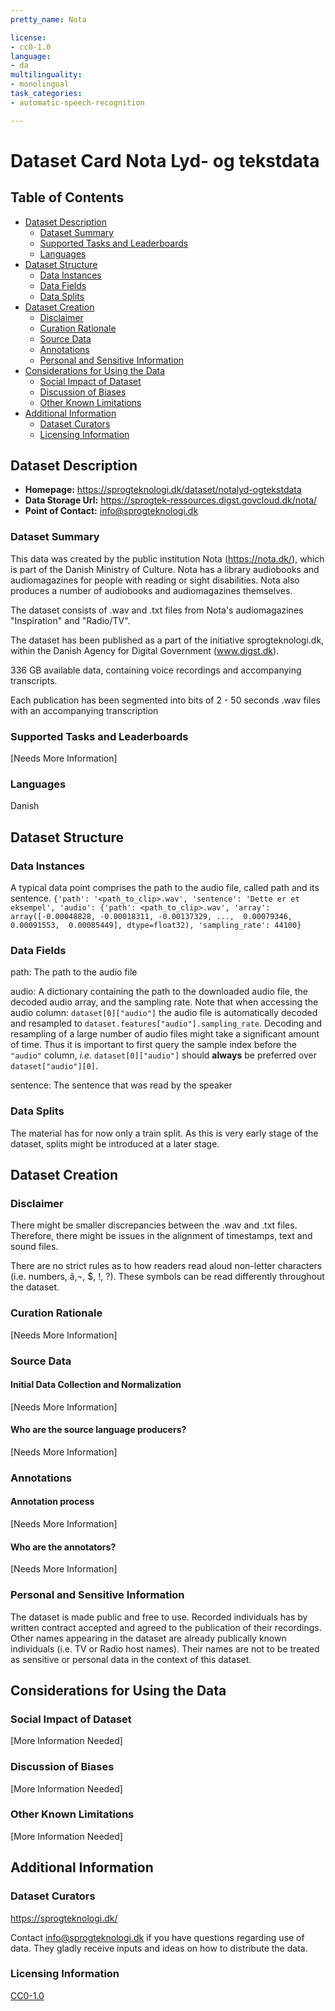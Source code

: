 ```yaml
---
pretty_name: Nota

license: 
- cc0-1.0
language:
- da
multilinguality:
- monolingual
task_categories:
- automatic-speech-recognition

---
```

# Dataset Card Nota Lyd- og tekstdata
## Table of Contents
- [Dataset Description](#dataset-description)
  - [Dataset Summary](#dataset-summary)
  - [Supported Tasks and Leaderboards](#supported-tasks-and-leaderboards)
  - [Languages](#languages)
- [Dataset Structure](#dataset-structure)
  - [Data Instances](#data-instances)
  - [Data Fields](#data-fields)
  - [Data Splits](#data-splits)
- [Dataset Creation](#dataset-creation)
  - [Disclaimer](#disclaimer)
  - [Curation Rationale](#curation-rationale)
  - [Source Data](#source-data)
  - [Annotations](#annotations)
  - [Personal and Sensitive Information](#personal-and-sensitive-information)
- [Considerations for Using the Data](#considerations-for-using-the-data)
  - [Social Impact of Dataset](#social-impact-of-dataset)
  - [Discussion of Biases](#discussion-of-biases)
  - [Other Known Limitations](#other-known-limitations)
- [Additional Information](#additional-information)
  - [Dataset Curators](#dataset-curators)
  - [Licensing Information](#licensing-information)
## Dataset Description
- **Homepage:** https://sprogteknologi.dk/dataset/notalyd-ogtekstdata
- **Data Storage Url:** https://sprogtek-ressources.digst.govcloud.dk/nota/
- **Point of Contact:** info@sprogteknologi.dk 
### Dataset Summary
This data was created by the public institution Nota (https://nota.dk/), which is part of the Danish Ministry of Culture. Nota has a library audiobooks and audiomagazines for people with reading or sight disabilities. Nota also produces a number of audiobooks and audiomagazines themselves.  

The dataset consists of .wav and .txt files from Nota's audiomagazines "Inspiration" and "Radio/TV".

The dataset has been published as a part of the initiative sprogteknologi.dk, within the Danish Agency for Digital Government (www.digst.dk). 

336 GB available data, containing voice recordings and accompanying transcripts. 

Each publication has been segmented into bits of 2 - 50 seconds .wav files with an accompanying transcription


### Supported Tasks and Leaderboards
[Needs More Information]
### Languages
Danish
## Dataset Structure
### Data Instances
A typical data point comprises the path to the audio file, called path and its sentence.
`
{'path': '<path_to_clip>.wav', 'sentence': 'Dette er et eksempel', 'audio': {'path': <path_to_clip>.wav', 'array': array([-0.00048828, -0.00018311, -0.00137329, ...,  0.00079346, 0.00091553,  0.00085449], dtype=float32), 'sampling_rate': 44100}
`
### Data Fields
path: The path to the audio file

audio: A dictionary containing the path to the downloaded audio file, the decoded audio array, and the sampling rate. Note that when accessing the audio column: `dataset[0]["audio"]` the audio file is automatically decoded and resampled to `dataset.features["audio"].sampling_rate`. Decoding and resampling of a large number of audio files might take a significant amount of time. Thus it is important to first query the sample index before the `"audio"` column, *i.e.* `dataset[0]["audio"]` should **always** be preferred over `dataset["audio"][0]`.

sentence: The sentence that was read by the speaker
### Data Splits
The material has for now only a train split. As this is very early stage of the dataset, splits might be introduced at a later stage.


## Dataset Creation

### Disclaimer 
There might be smaller discrepancies between the .wav and .txt files. Therefore, there might be issues in the alignment of timestamps, text and sound files. 

There are no strict rules as to how readers read aloud non-letter characters (i.e. numbers, â‚¬, $, !, ?). These symbols can be read differently throughout the dataset. 

### Curation Rationale
[Needs More Information]
### Source Data
#### Initial Data Collection and Normalization
[Needs More Information]
#### Who are the source language producers?
[Needs More Information]
### Annotations
#### Annotation process
[Needs More Information]
#### Who are the annotators?
[Needs More Information]
### Personal and Sensitive Information
The dataset is made public and free to use. Recorded individuals has by written contract accepted and agreed to the publication of their recordings. 
Other names appearing in the dataset are already publically known individuals (i.e. TV or Radio host names). Their names are not to be treated as sensitive or personal data in the context of this dataset. 
## Considerations for Using the Data
### Social Impact of Dataset
[More Information Needed] 
### Discussion of Biases
[More Information Needed] 
### Other Known Limitations
[More Information Needed] 
## Additional Information
### Dataset Curators
https://sprogteknologi.dk/

Contact info@sprogteknologi.dk if you have questions regarding use of data.
They gladly receive inputs and ideas on how to distribute the data.
### Licensing Information
[CC0-1.0](https://creativecommons.org/publicdomain/zero/1.0/)
### 